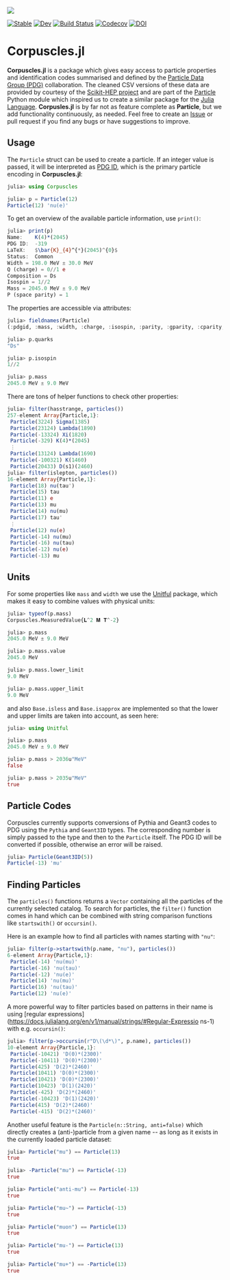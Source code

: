 ![](https://github.com/JuliaPhysics/Corpuscles.jl/raw/master/docs/src/assets/corpuscles.png)

[![Stable](https://img.shields.io/badge/docs-stable-blue.svg)](https://JuliaPhysics.github.io/Corpuscles.jl/stable)
[![Dev](https://img.shields.io/badge/docs-dev-blue.svg)](https://JuliaPhysics.github.io/Corpuscles.jl/dev)
[![Build Status](https://github.com/JuliaPhysics/Corpuscles.jl/workflows/CI/badge.svg)](https://github.com/JuliaPhysics/Corpuscles.jl/actions)
[![Codecov](https://codecov.io/gh/JuliaPhysics/Corpuscles.jl/branch/master/graph/badge.svg)](https://codecov.io/gh/JuliaPhysics/Corpuscles.jl)
[![DOI](https://zenodo.org/badge/DOI/10.5281/zenodo.3933364.svg)](https://doi.org/10.5281/zenodo.3933364)

# Corpuscles.jl

**Corpuscles.jl** is a package which gives easy access to particle
properties and identification codes summarised and defined by the
[Particle Data Group (PDG)](https://pdg.lbl.gov) collaboration.
The cleaned CSV versions of these data are provided by courtesy
of the [Scikit-HEP project](https://scikit-hep.org) and are part
of the [Particle](https://github.com/scikit-hep/particle) Python
module which inspired us to create a similar package for the
[Julia Language](https://www.julialang.org). **Corpusles.jl**
is by far not as feature complete as **Particle**, but we add
functionality continuously, as needed. Feel free to create an
[Issue](https://github.com/JuliaPhysics/Corpuscles.jl/issues/new) or pull request if
you find any bugs or have suggestions to improve.


## Usage

The `Particle` struct can be used to create a particle. If an integer value is
passed, it will be interpreted as [PDG ID](http://pdg.lbl.gov/2019/reviews/rpp2019-rev-monte-carlo-numbering.pdf), which is the primary particle
encoding in **Corpuscles.jl**:

```julia
julia> using Corpuscles

julia> p = Particle(12)
Particle(12) 'nu(e)'
```

To get an overview of the available particle information, use `print()`:

```julia
julia> print(p)
Name:    K(4)*(2045)
PDG ID:  -319
LaTeX:   $\bar{K}_{4}^{*}(2045)^{0}$
Status:  Common
Width = 198.0 MeV ± 30.0 MeV
Q (charge) = 0//1 e
Composition = Ds
Isospin = 1//2
Mass = 2045.0 MeV ± 9.0 MeV
P (space parity) = 1
```

The properties are accessible via attributes:

```julia
julia> fieldnames(Particle)
(:pdgid, :mass, :width, :charge, :isospin, :parity, :gparity, :cparity, :antiprop, :rank, :status, :name, :quarks, :latex)

julia> p.quarks
"Ds"

julia> p.isospin
1//2

julia> p.mass
2045.0 MeV ± 9.0 MeV
```

There are tons of helper functions to check other properties:

```julia
julia> filter(hasstrange, particles())
257-element Array{Particle,1}:
 Particle(3224) Sigma(1385)
 Particle(23124) Lambda(1890)
 Particle(-13324) Xi(1820)
 Particle(-329) K(4)*(2045)
 ⋮
 Particle(13124) Lambda(1690)
 Particle(-100321) K(1460)
 Particle(20433) D(s1)(2460)
julia> filter(islepton, particles())
16-element Array{Particle,1}:
 Particle(18) nu(tau')
 Particle(15) tau
 Particle(11) e
 Particle(13) mu
 Particle(14) nu(mu)
 Particle(17) tau'
 ⋮
 Particle(12) nu(e)
 Particle(-14) nu(mu)
 Particle(-16) nu(tau)
 Particle(-12) nu(e)
 Particle(-13) mu
```

## Units

For some properties like `mass` and `width` we use the
[Unitful](https://github.com/PainterQubits/Unitful.jl) package, which makes it
easy to combine values with physical units:

```julia
julia> typeof(p.mass)
Corpuscles.MeasuredValue{𝐋^2 𝐌 𝐓^-2}

julia> p.mass
2045.0 MeV ± 9.0 MeV

julia> p.mass.value
2045.0 MeV

julia> p.mass.lower_limit
9.0 MeV

julia> p.mass.upper_limit
9.0 MeV
```

and also `Base.isless` and `Base.isapprox` are implemented so that the
lower and upper limits are taken into account, as seen here:

```julia
julia> using Unitful

julia> p.mass
2045.0 MeV ± 9.0 MeV

julia> p.mass > 2036u"MeV"
false

julia> p.mass > 2035u"MeV"
true
```

## Particle Codes

Corpuscles currently supports conversions of Pythia and Geant3 codes to PDG
using the `Pythia` and `Geant3ID` types. The corresponding number is simply
passed to the type and then to the `Particle` itself. The PDG ID will be
converted if possible, otherwise an error will be raised.

```julia
julia> Particle(Geant3ID(5))
Particle(-13) 'mu'
```

## Finding Particles

The `particles()` functions returns a `Vector` containing all the particles
of the currently selected catalog. To search for particles, the `filter()`
function comes in hand which can be combined with string comparison functions
like `startswith()` or `occursin()`.

Here is an example how to find all particles with names starting with `"nu"`:

```julia
julia> filter(p->startswith(p.name, "nu"), particles())
6-element Array{Particle,1}:
 Particle(-14) 'nu(mu)'
 Particle(-16) 'nu(tau)'
 Particle(-12) 'nu(e)'
 Particle(14) 'nu(mu)'
 Particle(16) 'nu(tau)'
 Particle(12) 'nu(e)'
```

A more powerful way to filter particles based
on patterns in their name is using [regular
expressions](https://docs.julialang.org/en/v1/manual/strings/#Regular-Expressio ns-1)
with e.g. `occursin()`:

```julia
julia> filter(p->occursin(r"D\(\d*\)", p.name), particles())
10-element Array{Particle,1}:
 Particle(-10421) 'D(0)*(2300)'
 Particle(-10411) 'D(0)*(2300)'
 Particle(425) 'D(2)*(2460)'
 Particle(10411) 'D(0)*(2300)'
 Particle(10421) 'D(0)*(2300)'
 Particle(10423) 'D(1)(2420)'
 Particle(-425) 'D(2)*(2460)'
 Particle(-10423) 'D(1)(2420)'
 Particle(415) 'D(2)*(2460)'
 Particle(-415) 'D(2)*(2460)'
```

Another useful feature is the `Particle(n::String, anti=false)` which directly
creates a (anti-)particle from a given name -- as long as it exists in the
currently loaded particle dataset:

```julia
julia> Particle("mu") == Particle(13)
true

julia> -Particle("mu") == Particle(-13)
true

julia> Particle("anti-mu") == Particle(-13)
true

julia> Particle("mu~") == Particle(-13)
true

julia> Particle("muon") == Particle(13)
true

julia> Particle("mu-") == Particle(13)
true

julia> Particle("mu+") == -Particle(13)
true
```
